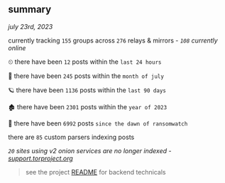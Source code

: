 
## summary
_july 23rd, 2023_

currently tracking `155` groups across `276` relays & mirrors - _`108` currently online_

⏲ there have been `12` posts within the `last 24 hours`

🦈 there have been `245` posts within the `month of july`

🪐 there have been `1136` posts within the `last 90 days`

🏚 there have been `2301` posts within the `year of 2023`

🦕 there have been `6992` posts `since the dawn of ransomwatch`

there are `85` custom parsers indexing posts

_`20` sites using v2 onion services are no longer indexed - [support.torproject.org](https://support.torproject.org/onionservices/v2-deprecation/)_

> see the project [README](https://github.com/joshhighet/ransomwatch#ransomwatch--) for backend technicals
